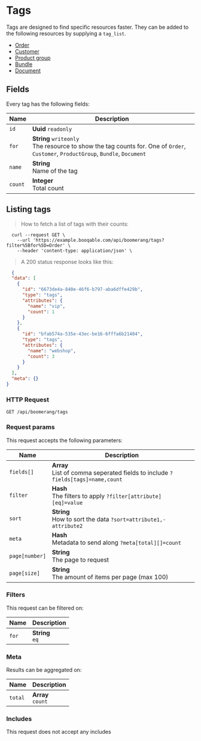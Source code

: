 # Tags

Tags are designed to find specific resources faster. They can be added to the following resources by supplying a `tag_list`.

- [Order](#orders)
- [Customer](#customers)
- [Product group](#product_groups)
- [Bundle](#bundles)
- [Document](#documents)

## Fields
Every tag has the following fields:

Name | Description
-- | --
`id` | **Uuid** `readonly`<br>
`for` | **String** `writeonly`<br>The resource to show the tag counts for. One of `Order`, `Customer`, `ProductGroup`, `Bundle`, `Document`
`name` | **String** <br>Name of the tag
`count` | **Integer** <br>Total count


## Listing tags



> How to fetch a list of tags with their counts:

```shell
  curl --request GET \
    --url 'https://example.booqable.com/api/boomerang/tags?filter%5Bfor%5D=Order' \
    --header 'content-type: application/json' \
```

> A 200 status response looks like this:

```json
  {
  "data": [
    {
      "id": "6673de4a-840e-46f6-b797-aba6dffe429b",
      "type": "tags",
      "attributes": {
        "name": "vip",
        "count": 1
      }
    },
    {
      "id": "bfab574a-535e-43ec-be16-6fffa6b21404",
      "type": "tags",
      "attributes": {
        "name": "webshop",
        "count": 3
      }
    }
  ],
  "meta": {}
}
```

### HTTP Request

`GET /api/boomerang/tags`

### Request params

This request accepts the following parameters:

Name | Description
-- | --
`fields[]` | **Array** <br>List of comma seperated fields to include `?fields[tags]=name,count`
`filter` | **Hash** <br>The filters to apply `?filter[attribute][eq]=value`
`sort` | **String** <br>How to sort the data `?sort=attribute1,-attribute2`
`meta` | **Hash** <br>Metadata to send along `?meta[total][]=count`
`page[number]` | **String** <br>The page to request
`page[size]` | **String** <br>The amount of items per page (max 100)


### Filters

This request can be filtered on:

Name | Description
-- | --
`for` | **String** <br>`eq`


### Meta

Results can be aggregated on:

Name | Description
-- | --
`total` | **Array** <br>`count`


### Includes

This request does not accept any includes